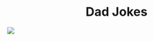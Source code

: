 <h1 align="center">Dad Jokes</h1>

<a href="https://dadjoky.netlify.app/">
  <img src="https://user-images.githubusercontent.com/12679778/99931375-04150300-2d33-11eb-8aa7-e22ba79d5f43.png" />
</a>
